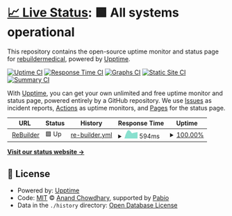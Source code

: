 # [📈 Live Status](https://rebuildermedical.github.io/rebuilder-upptime): <!--live status--> **🟩 All systems operational**

This repository contains the open-source uptime monitor and status page for [rebuildermedical](https://rebuildermedical.github.io/rebuilder-upptime), powered by [Upptime](https://github.com/upptime/upptime).

[![Uptime CI](https://github.com/rebuildermedical/rebuilder-upptime/workflows/Uptime%20CI/badge.svg)](https://github.com/rebuildermedical/rebuilder-upptime/actions?query=workflow%3A%22Uptime+CI%22)
[![Response Time CI](https://github.com/rebuildermedical/rebuilder-upptime/workflows/Response%20Time%20CI/badge.svg)](https://github.com/rebuildermedical/rebuilder-upptime/actions?query=workflow%3A%22Response+Time+CI%22)
[![Graphs CI](https://github.com/rebuildermedical/rebuilder-upptime/workflows/Graphs%20CI/badge.svg)](https://github.com/rebuildermedical/rebuilder-upptime/actions?query=workflow%3A%22Graphs+CI%22)
[![Static Site CI](https://github.com/rebuildermedical/rebuilder-upptime/workflows/Static%20Site%20CI/badge.svg)](https://github.com/rebuildermedical/rebuilder-upptime/actions?query=workflow%3A%22Static+Site+CI%22)
[![Summary CI](https://github.com/rebuildermedical/rebuilder-upptime/workflows/Summary%20CI/badge.svg)](https://github.com/rebuildermedical/rebuilder-upptime/actions?query=workflow%3A%22Summary+CI%22)

With [Upptime](https://upptime.js.org), you can get your own unlimited and free uptime monitor and status page, powered entirely by a GitHub repository. We use [Issues](https://github.com/rebuildermedical/rebuilder-upptime/issues) as incident reports, [Actions](https://github.com/rebuildermedical/rebuilder-upptime/actions) as uptime monitors, and [Pages](https://rebuildermedical.github.io/rebuilder-upptime) for the status page.

<!--start: status pages-->
<!-- This summary is generated by Upptime (https://github.com/upptime/upptime) -->
<!-- Do not edit this manually, your changes will be overwritten -->
<!-- prettier-ignore -->
| URL | Status | History | Response Time | Uptime |
| --- | ------ | ------- | ------------- | ------ |
| <img alt="" src="https://icons.duckduckgo.com/ip3/www.rebuildermedical.com.ico" height="13"> [ReBuilder](https://www.rebuildermedical.com) | 🟩 Up | [re-builder.yml](https://github.com/rebuildermedical/rebuilder-upptime/commits/HEAD/history/re-builder.yml) | <details><summary><img alt="Response time graph" src="./graphs/re-builder/response-time-week.png" height="20"> 594ms</summary><br><a href="https://rebuildermedical.github.io/rebuilder-upptime/history/re-builder"><img alt="Response time 631" src="https://img.shields.io/endpoint?url=https%3A%2F%2Fraw.githubusercontent.com%2Frebuildermedical%2Frebuilder-upptime%2FHEAD%2Fapi%2Fre-builder%2Fresponse-time.json"></a><br><a href="https://rebuildermedical.github.io/rebuilder-upptime/history/re-builder"><img alt="24-hour response time 621" src="https://img.shields.io/endpoint?url=https%3A%2F%2Fraw.githubusercontent.com%2Frebuildermedical%2Frebuilder-upptime%2FHEAD%2Fapi%2Fre-builder%2Fresponse-time-day.json"></a><br><a href="https://rebuildermedical.github.io/rebuilder-upptime/history/re-builder"><img alt="7-day response time 594" src="https://img.shields.io/endpoint?url=https%3A%2F%2Fraw.githubusercontent.com%2Frebuildermedical%2Frebuilder-upptime%2FHEAD%2Fapi%2Fre-builder%2Fresponse-time-week.json"></a><br><a href="https://rebuildermedical.github.io/rebuilder-upptime/history/re-builder"><img alt="30-day response time 639" src="https://img.shields.io/endpoint?url=https%3A%2F%2Fraw.githubusercontent.com%2Frebuildermedical%2Frebuilder-upptime%2FHEAD%2Fapi%2Fre-builder%2Fresponse-time-month.json"></a><br><a href="https://rebuildermedical.github.io/rebuilder-upptime/history/re-builder"><img alt="1-year response time 631" src="https://img.shields.io/endpoint?url=https%3A%2F%2Fraw.githubusercontent.com%2Frebuildermedical%2Frebuilder-upptime%2FHEAD%2Fapi%2Fre-builder%2Fresponse-time-year.json"></a></details> | <details><summary><a href="https://rebuildermedical.github.io/rebuilder-upptime/history/re-builder">100.00%</a></summary><a href="https://rebuildermedical.github.io/rebuilder-upptime/history/re-builder"><img alt="All-time uptime 98.91%" src="https://img.shields.io/endpoint?url=https%3A%2F%2Fraw.githubusercontent.com%2Frebuildermedical%2Frebuilder-upptime%2FHEAD%2Fapi%2Fre-builder%2Fuptime.json"></a><br><a href="https://rebuildermedical.github.io/rebuilder-upptime/history/re-builder"><img alt="24-hour uptime 100.00%" src="https://img.shields.io/endpoint?url=https%3A%2F%2Fraw.githubusercontent.com%2Frebuildermedical%2Frebuilder-upptime%2FHEAD%2Fapi%2Fre-builder%2Fuptime-day.json"></a><br><a href="https://rebuildermedical.github.io/rebuilder-upptime/history/re-builder"><img alt="7-day uptime 100.00%" src="https://img.shields.io/endpoint?url=https%3A%2F%2Fraw.githubusercontent.com%2Frebuildermedical%2Frebuilder-upptime%2FHEAD%2Fapi%2Fre-builder%2Fuptime-week.json"></a><br><a href="https://rebuildermedical.github.io/rebuilder-upptime/history/re-builder"><img alt="30-day uptime 100.00%" src="https://img.shields.io/endpoint?url=https%3A%2F%2Fraw.githubusercontent.com%2Frebuildermedical%2Frebuilder-upptime%2FHEAD%2Fapi%2Fre-builder%2Fuptime-month.json"></a><br><a href="https://rebuildermedical.github.io/rebuilder-upptime/history/re-builder"><img alt="1-year uptime 98.91%" src="https://img.shields.io/endpoint?url=https%3A%2F%2Fraw.githubusercontent.com%2Frebuildermedical%2Frebuilder-upptime%2FHEAD%2Fapi%2Fre-builder%2Fuptime-year.json"></a></details>

<!--end: status pages-->

[**Visit our status website →**](https://rebuildermedical.github.io/rebuilder-upptime)

## 📄 License

- Powered by: [Upptime](https://github.com/upptime/upptime)
- Code: [MIT](./LICENSE) © [Anand Chowdhary](https://anandchowdhary.com), supported by [Pabio](https://pabio.com)
- Data in the `./history` directory: [Open Database License](https://opendatacommons.org/licenses/odbl/1-0/)
